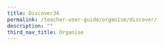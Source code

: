 ```yaml
---
title: Discover34
permalink: /teacher-user-guide/organise/discover/
description: ""
third_nav_title: Organise
---
```

